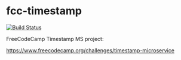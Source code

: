 # fcc-timestamp

[![Build Status](https://semaphoreci.com/api/v1/thejaywhy/fcc-timestamp/branches/master/badge.svg)](https://semaphoreci.com/thejaywhy/fcc-timestamp)

FreeCodeCamp Timestamp MS project:

https://www.freecodecamp.org/challenges/timestamp-microservice
